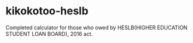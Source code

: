 # kikokotoo-heslb
Completed calculator for those who owed by HESLB(HIGHER EDUCATION STUDENT LOAN BOARD), 2016 act.

